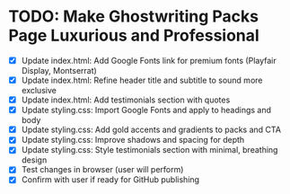 # TODO: Make Ghostwriting Packs Page Luxurious and Professional

- [x] Update index.html: Add Google Fonts link for premium fonts (Playfair Display, Montserrat)
- [x] Update index.html: Refine header title and subtitle to sound more exclusive
- [x] Update index.html: Add testimonials section with quotes
- [x] Update styling.css: Import Google Fonts and apply to headings and body
- [x] Update styling.css: Add gold accents and gradients to packs and CTA
- [x] Update styling.css: Improve shadows and spacing for depth
- [x] Update styling.css: Style testimonials section with minimal, breathing design
- [x] Test changes in browser (user will perform)
- [x] Confirm with user if ready for GitHub publishing
